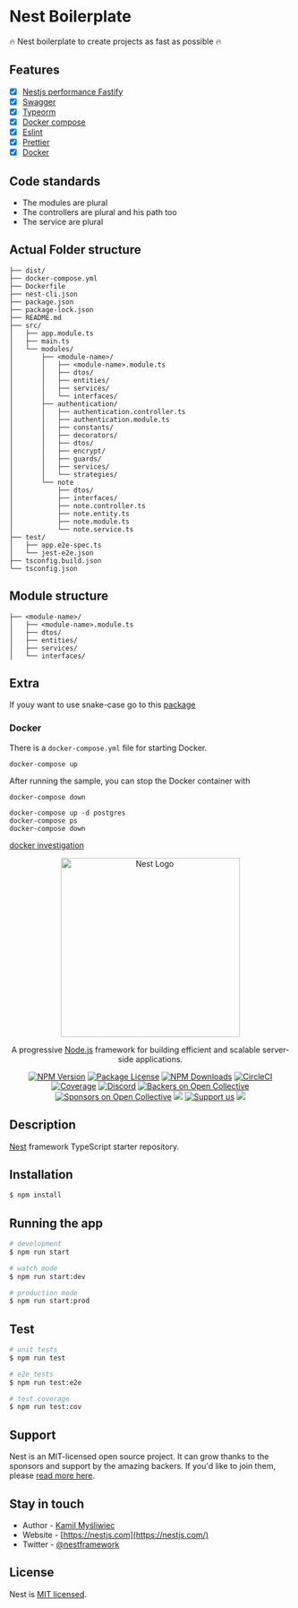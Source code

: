 # Nest Boilerplate

🔥 Nest boilerplate to create projects as fast as possible 🔥

## Features

- [x] [Nestjs performance Fastify](https://docs.nestjs.com/techniques/performance)
- [x] [Swagger](https://swagger.io/)
- [x] [Typeorm](https://typeorm.io/)
- [x] [Docker compose](https://docs.docker.com/engine/reference/commandline/compose/)
- [x] [Eslint](https://eslint.org/)
- [x] [Prettier](https://prettier.io/)
- [x] [Docker](https://www.docker.com/)

## Code standards

- The modules are plural
- The controllers are plural and his path too
- The service are plural

## Actual Folder structure 

```
├── dist/
├── docker-compose.yml
├── Dockerfile
├── nest-cli.json
├── package.json
├── package-lock.json
├── README.md
├── src/
│   ├── app.module.ts
│   ├── main.ts
│   └── modules/
│       ├── <module-name>/
│       │   ├── <module-name>.module.ts
│       │   ├── dtos/
│       │   ├── entities/
│       │   ├── services/
│       │   └── interfaces/
│       ├── authentication/
│       │   ├── authentication.controller.ts
│       │   ├── authentication.module.ts
│       │   ├── constants/
│       │   ├── decorators/
│       │   ├── dtos/
│       │   ├── encrypt/
│       │   ├── guards/
│       │   ├── services/
│       │   └── strategies/
│       └── note
│           ├── dtos/
│           ├── interfaces/
│           ├── note.controller.ts
│           ├── note.entity.ts
│           ├── note.module.ts
│           └── note.service.ts
├── test/
│   ├── app.e2e-spec.ts
│   └── jest-e2e.json
├── tsconfig.build.json
└── tsconfig.json
```

## Module structure

```
├── <module-name>/
│   ├── <module-name>.module.ts
│   ├── dtos/
│   ├── entities/
│   ├── services/
│   └── interfaces/
```

## Extra

If youy want to use snake-case go to this [package](https://www.npmjs.com/package/typeorm-naming-strategies)


### Docker

There is a `docker-compose.yml` file for starting Docker.

`docker-compose up`

After running the sample, you can stop the Docker container with

`docker-compose down`

```
docker-compose up -d postgres
docker-compose ps
docker-compose down
```

[docker investigation ](https://blog.logrocket.com/docker-volumes-vs-bind-mounts/)


<p align="center">
  <a href="http://nestjs.com/" target="blank"><img src="https://nestjs.com/img/logo_text.svg" width="320" alt="Nest Logo" /></a>
</p>

[circleci-image]: https://img.shields.io/circleci/build/github/nestjs/nest/master?token=abc123def456
[circleci-url]: https://circleci.com/gh/nestjs/nest

  <p align="center">A progressive <a href="http://nodejs.org" target="_blank">Node.js</a> framework for building efficient and scalable server-side applications.</p>
    <p align="center">
<a href="https://www.npmjs.com/~nestjscore" target="_blank"><img src="https://img.shields.io/npm/v/@nestjs/core.svg" alt="NPM Version" /></a>
<a href="https://www.npmjs.com/~nestjscore" target="_blank"><img src="https://img.shields.io/npm/l/@nestjs/core.svg" alt="Package License" /></a>
<a href="https://www.npmjs.com/~nestjscore" target="_blank"><img src="https://img.shields.io/npm/dm/@nestjs/common.svg" alt="NPM Downloads" /></a>
<a href="https://circleci.com/gh/nestjs/nest" target="_blank"><img src="https://img.shields.io/circleci/build/github/nestjs/nest/master" alt="CircleCI" /></a>
<a href="https://coveralls.io/github/nestjs/nest?branch=master" target="_blank"><img src="https://coveralls.io/repos/github/nestjs/nest/badge.svg?branch=master#9" alt="Coverage" /></a>
<a href="https://discord.gg/G7Qnnhy" target="_blank"><img src="https://img.shields.io/badge/discord-online-brightgreen.svg" alt="Discord"/></a>
<a href="https://opencollective.com/nest#backer" target="_blank"><img src="https://opencollective.com/nest/backers/badge.svg" alt="Backers on Open Collective" /></a>
<a href="https://opencollective.com/nest#sponsor" target="_blank"><img src="https://opencollective.com/nest/sponsors/badge.svg" alt="Sponsors on Open Collective" /></a>
  <a href="https://paypal.me/kamilmysliwiec" target="_blank"><img src="https://img.shields.io/badge/Donate-PayPal-ff3f59.svg"/></a>
    <a href="https://opencollective.com/nest#sponsor"  target="_blank"><img src="https://img.shields.io/badge/Support%20us-Open%20Collective-41B883.svg" alt="Support us"></a>
  <a href="https://twitter.com/nestframework" target="_blank"><img src="https://img.shields.io/twitter/follow/nestframework.svg?style=social&label=Follow"></a>
</p>
  <!--[![Backers on Open Collective](https://opencollective.com/nest/backers/badge.svg)](https://opencollective.com/nest#backer)
  [![Sponsors on Open Collective](https://opencollective.com/nest/sponsors/badge.svg)](https://opencollective.com/nest#sponsor)-->

## Description

[Nest](https://github.com/nestjs/nest) framework TypeScript starter repository.

## Installation

```bash
$ npm install
```

## Running the app

```bash
# development
$ npm run start

# watch mode
$ npm run start:dev

# production mode
$ npm run start:prod
```

## Test

```bash
# unit tests
$ npm run test

# e2e tests
$ npm run test:e2e

# test coverage
$ npm run test:cov
```

## Support

Nest is an MIT-licensed open source project. It can grow thanks to the sponsors and support by the amazing backers. If you'd like to join them, please [read more here](https://docs.nestjs.com/support).

## Stay in touch

- Author - [Kamil Myśliwiec](https://kamilmysliwiec.com)
- Website - [https://nestjs.com](https://nestjs.com/)
- Twitter - [@nestframework](https://twitter.com/nestframework)

## License

Nest is [MIT licensed](LICENSE).
